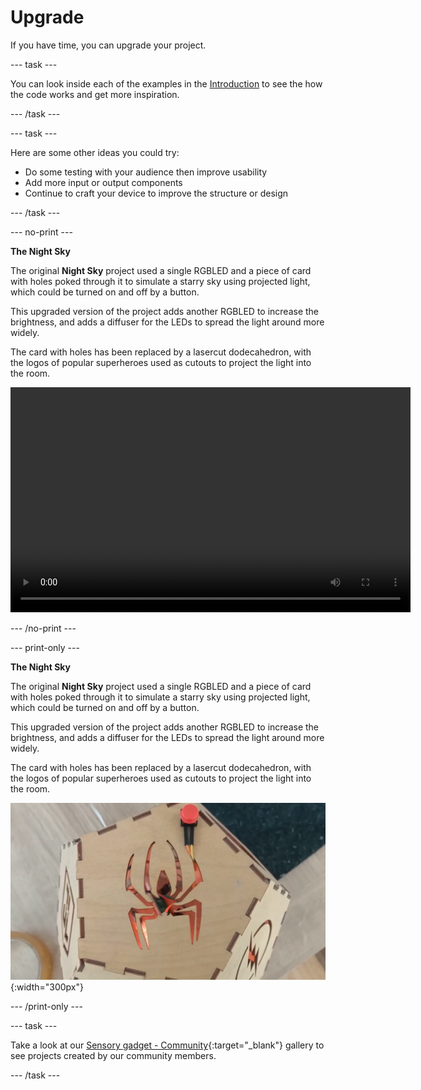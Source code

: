 # Upgrade

If you have time, you can upgrade your project.

--- task ---

You can look inside each of the examples in the [Introduction](.) to see the how the code works and get more inspiration.

--- /task ---

--- task ---

Here are some other ideas you could try:
+ Do some testing with your audience then improve usability
+ Add more input or output components
+ Continue to craft your device to improve the structure or design

--- /task ---

--- no-print ---

**The Night Sky**

The original **Night Sky** project used a single RGBLED and a piece of card with holes poked through it to simulate a starry sky using projected light, which could be turned on and off by a button.

This upgraded version of the project adds another RGBLED to increase the brightness, and adds a diffuser for the LEDs to spread the light around more widely.

The card with holes has been replaced by a lasercut dodecahedron, with the logos of popular superheroes used as cutouts to project the light into the room.

<video width="640" height="360" controls>
<source src="images/PicoUpgrade.mp4" type="video/mp4">
Your browser does not support WebM video, try FireFox or Chrome
</video>

--- /no-print ---

--- print-only ---

**The Night Sky**

The original **Night Sky** project used a single RGBLED and a piece of card with holes poked through it to simulate a starry sky using projected light, which could be turned on and off by a button.

This upgraded version of the project adds another RGBLED to increase the brightness, and adds a diffuser for the LEDs to spread the light around more widely.

The card with holes has been replaced by a lasercut dodecahedron, with the logos of popular superheroes used as cutouts to project the light into the room.

![Image showing a spider cutout from a pentagonal piece of wood, part of a dodecahedral lamp.](images/upgrade_lamp.png){:width="300px"}

--- /print-only ---

--- task ---

Take a look at our [Sensory gadget - Community](https://wke.lt/w/s/qX5TaK){:target="_blank"} gallery to see projects created by our community members.

--- /task ---


